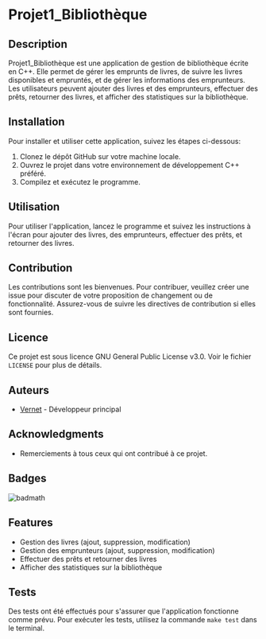 # Projet1_Bibliothèque

## Description

Projet1_Bibliothèque est une application de gestion de bibliothèque écrite en C++. Elle permet de gérer les emprunts de livres, de suivre les livres disponibles et empruntés, et de gérer les informations des emprunteurs. Les utilisateurs peuvent ajouter des livres et des emprunteurs, effectuer des prêts, retourner des livres, et afficher des statistiques sur la bibliothèque.

## Installation

Pour installer et utiliser cette application, suivez les étapes ci-dessous:

1. Clonez le dépôt GitHub sur votre machine locale.
2. Ouvrez le projet dans votre environnement de développement C++ préféré.
3. Compilez et exécutez le programme.

## Utilisation

Pour utiliser l'application, lancez le programme et suivez les instructions à l'écran pour ajouter des livres, des emprunteurs, effectuer des prêts, et retourner des livres.

## Contribution

Les contributions sont les bienvenues. Pour contribuer, veuillez créer une issue pour discuter de votre proposition de changement ou de fonctionnalité. Assurez-vous de suivre les directives de contribution si elles sont fournies.

## Licence

Ce projet est sous licence GNU General Public License v3.0. Voir le fichier `LICENSE` pour plus de détails.

## Auteurs

- [Vernet](https://github.com/realpikiss) - Développeur principal

## Acknowledgments

- Remerciements à tous ceux qui ont contribué à ce projet.

## Badges

![badmath](https://img.shields.io/github/languages/top/realpikiss/projet1_bibliotheque)

## Features

- Gestion des livres (ajout, suppression, modification)
- Gestion des emprunteurs (ajout, suppression, modification)
- Effectuer des prêts et retourner des livres
- Afficher des statistiques sur la bibliothèque

## Tests

Des tests ont été effectués pour s'assurer que l'application fonctionne comme prévu. Pour exécuter les tests, utilisez la commande `make test` dans le terminal.
